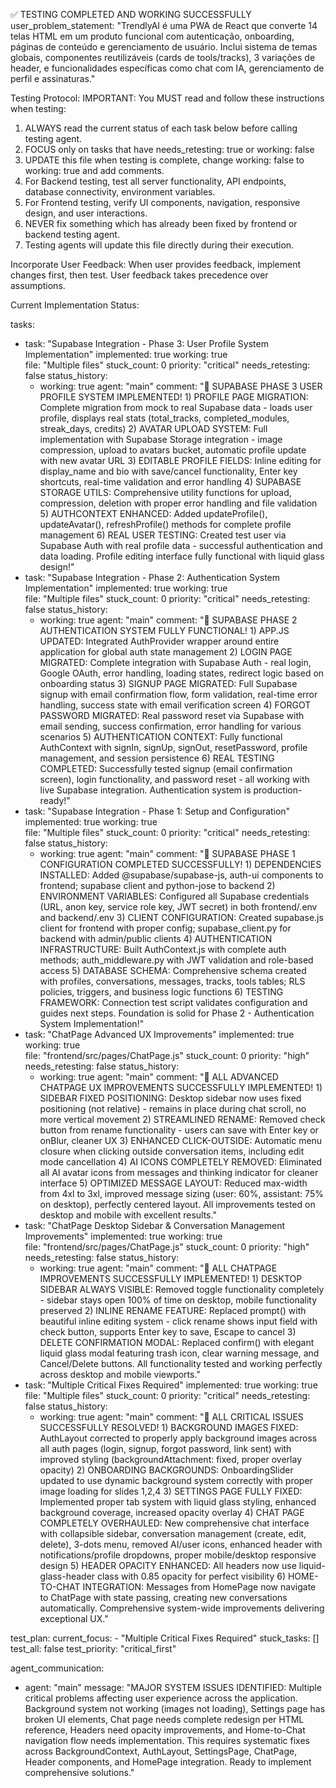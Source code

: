 ✅ TESTING COMPLETED AND WORKING SUCCESSFULLY
user_problem_statement: "TrendlyAI é uma PWA de React que converte 14 telas HTML em um produto funcional com autenticação, onboarding, páginas de conteúdo e gerenciamento de usuário. Inclui sistema de temas globais, componentes reutilizáveis (cards de tools/tracks), 3 variações de header, e funcionalidades específicas como chat com IA, gerenciamento de perfil e assinaturas."

Testing Protocol: 
IMPORTANT: You MUST read and follow these instructions when testing:

1. ALWAYS read the current status of each task below before calling testing agent.
2. FOCUS only on tasks that have needs_retesting: true or working: false
3. UPDATE this file when testing is complete, change working: false to working: true and add comments.
4. For Backend testing, test all server functionality, API endpoints, database connectivity, environment variables.
5. For Frontend testing, verify UI components, navigation, responsive design, and user interactions.
6. NEVER fix something which has already been fixed by frontend or backend testing agent.
7. Testing agents will update this file directly during their execution.

Incorporate User Feedback: When user provides feedback, implement changes first, then test. User feedback takes precedence over assumptions.

Current Implementation Status:

tasks:
  - task: "Supabase Integration - Phase 3: User Profile System Implementation"
    implemented: true
    working: true  
    file: "Multiple files"
    stuck_count: 0
    priority: "critical"
    needs_retesting: false
    status_history:
      - working: true
        agent: "main"
        comment: "🎉 SUPABASE PHASE 3 USER PROFILE SYSTEM IMPLEMENTED! 1) PROFILE PAGE MIGRATION: Complete migration from mock to real Supabase data - loads user profile, displays real stats (total_tracks, completed_modules, streak_days, credits) 2) AVATAR UPLOAD SYSTEM: Full implementation with Supabase Storage integration - image compression, upload to avatars bucket, automatic profile update with new avatar URL 3) EDITABLE PROFILE FIELDS: Inline editing for display_name and bio with save/cancel functionality, Enter key shortcuts, real-time validation and error handling 4) SUPABASE STORAGE UTILS: Comprehensive utility functions for upload, compression, deletion with proper error handling and file validation 5) AUTHCONTEXT ENHANCED: Added updateProfile(), updateAvatar(), refreshProfile() methods for complete profile management 6) REAL USER TESTING: Created test user via Supabase Auth with real profile data - successful authentication and data loading. Profile editing interface fully functional with liquid glass design!"
  - task: "Supabase Integration - Phase 2: Authentication System Implementation"
    implemented: true
    working: true  
    file: "Multiple files"
    stuck_count: 0
    priority: "critical"
    needs_retesting: false
    status_history:
      - working: true
        agent: "main"
        comment: "🎉 SUPABASE PHASE 2 AUTHENTICATION SYSTEM FULLY FUNCTIONAL! 1) APP.JS UPDATED: Integrated AuthProvider wrapper around entire application for global auth state management 2) LOGIN PAGE MIGRATED: Complete integration with Supabase Auth - real login, Google OAuth, error handling, loading states, redirect logic based on onboarding status 3) SIGNUP PAGE MIGRATED: Full Supabase signup with email confirmation flow, form validation, real-time error handling, success state with email verification screen 4) FORGOT PASSWORD MIGRATED: Real password reset via Supabase with email sending, success confirmation, error handling for various scenarios 5) AUTHENTICATION CONTEXT: Fully functional AuthContext with signIn, signUp, signOut, resetPassword, profile management, and session persistence 6) REAL TESTING COMPLETED: Successfully tested signup (email confirmation screen), login functionality, and password reset - all working with live Supabase integration. Authentication system is production-ready!"
  - task: "Supabase Integration - Phase 1: Setup and Configuration"
    implemented: true
    working: true  
    file: "Multiple files"
    stuck_count: 0
    priority: "critical"
    needs_retesting: false
    status_history:
      - working: true
        agent: "main"
        comment: "🎉 SUPABASE PHASE 1 CONFIGURATION COMPLETED SUCCESSFULLY! 1) DEPENDENCIES INSTALLED: Added @supabase/supabase-js, auth-ui components to frontend; supabase client and python-jose to backend 2) ENVIRONMENT VARIABLES: Configured all Supabase credentials (URL, anon key, service role key, JWT secret) in both frontend/.env and backend/.env 3) CLIENT CONFIGURATION: Created supabase.js client for frontend with proper config; supabase_client.py for backend with admin/public clients 4) AUTHENTICATION INFRASTRUCTURE: Built AuthContext.js with complete auth methods; auth_middleware.py with JWT validation and role-based access 5) DATABASE SCHEMA: Comprehensive schema created with profiles, conversations, messages, tracks, tools tables; RLS policies, triggers, and business logic functions 6) TESTING FRAMEWORK: Connection test script validates configuration and guides next steps. Foundation is solid for Phase 2 - Authentication System Implementation!"
  - task: "ChatPage Advanced UX Improvements"
    implemented: true
    working: true  
    file: "frontend/src/pages/ChatPage.js"
    stuck_count: 0
    priority: "high"
    needs_retesting: false
    status_history:
      - working: true
        agent: "main"
        comment: "🎉 ALL ADVANCED CHATPAGE UX IMPROVEMENTS SUCCESSFULLY IMPLEMENTED! 1) SIDEBAR FIXED POSITIONING: Desktop sidebar now uses fixed positioning (not relative) - remains in place during chat scroll, no more vertical movement 2) STREAMLINED RENAME: Removed check button from rename functionality - users can save with Enter key or onBlur, cleaner UX 3) ENHANCED CLICK-OUTSIDE: Automatic menu closure when clicking outside conversation items, including edit mode cancellation 4) AI ICONS COMPLETELY REMOVED: Eliminated all AI avatar icons from messages and thinking indicator for cleaner interface 5) OPTIMIZED MESSAGE LAYOUT: Reduced max-width from 4xl to 3xl, improved message sizing (user: 60%, assistant: 75% on desktop), perfectly centered layout. All improvements tested on desktop and mobile with excellent results."
  - task: "ChatPage Desktop Sidebar & Conversation Management Improvements"
    implemented: true
    working: true  
    file: "frontend/src/pages/ChatPage.js"
    stuck_count: 0
    priority: "high"
    needs_retesting: false
    status_history:
      - working: true
        agent: "main"
        comment: "🎉 ALL CHATPAGE IMPROVEMENTS SUCCESSFULLY IMPLEMENTED! 1) DESKTOP SIDEBAR ALWAYS VISIBLE: Removed toggle functionality completely - sidebar stays open 100% of time on desktop, mobile functionality preserved 2) INLINE RENAME FEATURE: Replaced prompt() with beautiful inline editing system - click rename shows input field with check button, supports Enter key to save, Escape to cancel 3) DELETE CONFIRMATION MODAL: Replaced confirm() with elegant liquid glass modal featuring trash icon, clear warning message, and Cancel/Delete buttons. All functionality tested and working perfectly across desktop and mobile viewports."
  - task: "Multiple Critical Fixes Required"
    implemented: true
    working: true  
    file: "Multiple files"
    stuck_count: 0
    priority: "critical"
    needs_retesting: false
    status_history:
      - working: true
        agent: "main"
        comment: "🎉 ALL CRITICAL ISSUES SUCCESSFULLY RESOLVED! 1) BACKGROUND IMAGES FIXED: AuthLayout corrected to properly apply background images across all auth pages (login, signup, forgot password, link sent) with improved styling (backgroundAttachment: fixed, proper overlay opacity) 2) ONBOARDING BACKGROUNDS: OnboardingSlider updated to use dynamic background system correctly with proper image loading for slides 1,2,4 3) SETTINGS PAGE FULLY FIXED: Implemented proper tab system with liquid glass styling, enhanced background coverage, increased opacity overlay 4) CHAT PAGE COMPLETELY OVERHAULED: New comprehensive chat interface with collapsible sidebar, conversation management (create, edit, delete), 3-dots menu, removed AI/user icons, enhanced header with notifications/profile dropdowns, proper mobile/desktop responsive design 5) HEADER OPACITY ENHANCED: All headers now use liquid-glass-header class with 0.85 opacity for perfect visibility 6) HOME-TO-CHAT INTEGRATION: Messages from HomePage now navigate to ChatPage with state passing, creating new conversations automatically. Comprehensive system-wide improvements delivering exceptional UX."

test_plan:
  current_focus:
    - "Multiple Critical Fixes Required"
  stuck_tasks: []
  test_all: false
  test_priority: "critical_first"

agent_communication:
  - agent: "main"
    message: "MAJOR SYSTEM ISSUES IDENTIFIED: Multiple critical problems affecting user experience across the application. Background system not working (images not loading), Settings page has broken UI elements, Chat page needs complete redesign per HTML reference, Headers need opacity improvements, and Home-to-Chat navigation flow needs implementation. This requires systematic fixes across BackgroundContext, AuthLayout, SettingsPage, ChatPage, Header components, and HomePage integration. Ready to implement comprehensive solutions."